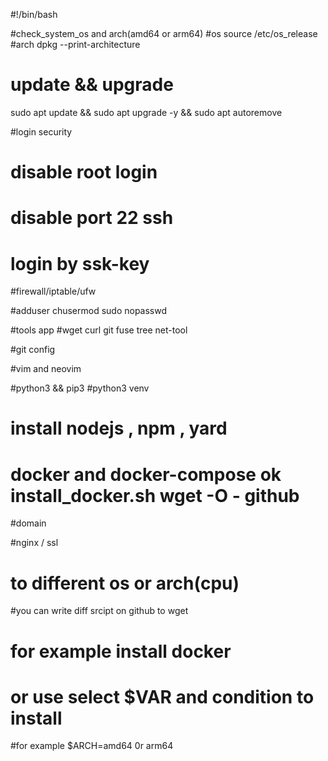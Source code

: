 #!/bin/bash

#check_system_os and arch(amd64 or arm64)
#os
source /etc/os_release
#arch
dpkg --print-architecture

# update && upgrade
sudo apt update && sudo apt upgrade -y && sudo apt autoremove

#login security
# disable root login 
# disable port 22 ssh
# login by ssk-key

#firewall/iptable/ufw
 
#adduser 
chusermod
sudo nopasswd

#tools app
#wget curl git fuse tree net-tool

#git config


#vim and neovim

#python3 && pip3
#python3 venv

# install nodejs , npm , yard

# docker and docker-compose  ok  install_docker.sh wget -O - github

#domain 

#nginx / ssl




# to different os or arch(cpu) 
#you can write diff srcipt on github to wget
# for example install docker

# or use select $VAR and condition to install
#for example $ARCH=amd64 0r arm64  



